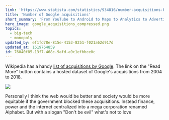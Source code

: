```yaml
---
link: 'https://www.statista.com/statistics/934816/number-acquisitions-by-google-worldwide/'
title: 'Number of Google acquisitions'
short_summary: 'From YouTube to Android to Maps to Analytics to Advertising -- Google gobbled up the tech industry'
hero_image: google_acquisitions_compressed.png
topics:
  - big-tech
  - monopoly
updated_by: ef1fd78e-815e-4153-8251-f021a62d917d
updated_at: 1619764859
id: 76040f85-13f7-468c-9afd-a9c1efbbce0c
---
```

Wikipedia has a handy [list of acquisitions by Google](https://en.wikipedia.org/wiki/List_of_mergers_and_acquisitions_by_Alphabet). The link on the "Read More" button contains a hosted dataset of Google's acquisitions from 2004 to 2018. 

![](/assets/Google_timeline_compressed.png)

Personally I think the web would be better and society would be more equitable if the government blocked these acquisitions. Instead finance, power and the internet centralized into a mega corporation renamed Alphabet. But with a slogan "Don't be evil" what's not to love